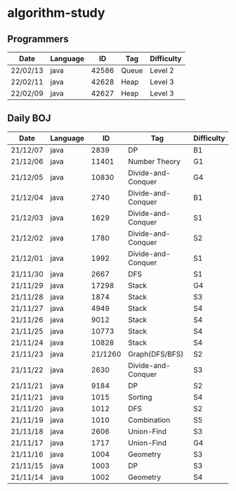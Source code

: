 # algorithm-study

## Programmers
| Date | Language | ID | Tag | Difficulty |
|------|---|---|---|---|
| 22/02/13 | java | 42586 | Queue | Level 2 |
| 22/02/11 | java | 42628 | Heap | Level 3 |
| 22/02/09 | java | 42627 | Heap | Level 3 |

## Daily BOJ
| Date | Language | ID | Tag | Difficulty |
|------|---|---|---|---|
| 21/12/07 | java | 2839 | DP | B1 |
| 21/12/06 | java | 11401 | Number Theory | G1 |
| 21/12/05 | java | 10830 | Divide-and-Conquer | G4 |
| 21/12/04 | java | 2740 | Divide-and-Conquer | B1 |
| 21/12/03 | java | 1629 | Divide-and-Conquer | S1 |
| 21/12/02 | java | 1780 | Divide-and-Conquer | S2 |
| 21/12/01 | java | 1992 | Divide-and-Conquer | S1 |
| 21/11/30 | java | 2667 | DFS | S1 |
| 21/11/29 | java | 17298 | Stack | G4 |
| 21/11/28 | java | 1874 | Stack | S3 |
| 21/11/27 | java | 4949 | Stack | S4 |
| 21/11/26 | java | 9012 | Stack | S4 |
| 21/11/25 | java | 10773 | Stack | S4 |
| 21/11/24 | java | 10828 | Stack | S4 |
| 21/11/23 | java | 21/1260 | Graph(DFS/BFS) | S2 |
| 21/11/22 | java | 2630 | Divide-and-Conquer | S3 |
| 21/11/21 | java | 9184 | DP | S2 |
| 21/11/21 | java | 1015 | Sorting | S4 |
| 21/11/20 | java | 1012 | DFS | S2 |
| 21/11/19 | java | 1010 | Combination | S5 |
| 21/11/18 | java | 2606 | Union-Find | S3 |
| 21/11/17 | java | 1717 | Union-Find | G4 |
| 21/11/16 | java | 1004 | Geometry | S3 |
| 21/11/15 | java | 1003 | DP | S3 |
| 21/11/14 | java | 1002 | Geometry | S4 |